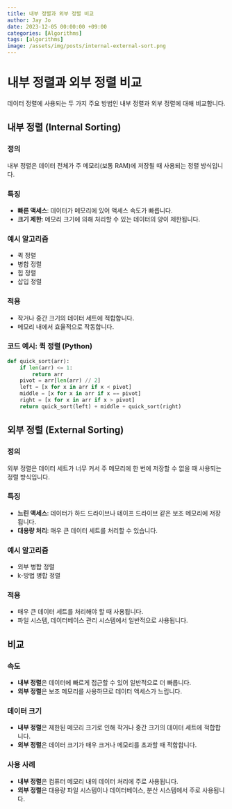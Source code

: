 ```yaml
---
title: 내부 정렬과 외부 정렬 비교
author: Jay Jo
date: 2023-12-05 00:00:00 +09:00
categories: [Algorithms]
tags: [algorithms]
image: /assets/img/posts/internal-external-sort.png
---
```


# 내부 정렬과 외부 정렬 비교

데이터 정렬에 사용되는 두 가지 주요 방법인 내부 정렬과 외부 정렬에 대해 비교합니다.

## 내부 정렬 (Internal Sorting)

### 정의
내부 정렬은 데이터 전체가 주 메모리(보통 RAM)에 저장될 때 사용되는 정렬 방식입니다.

### 특징
- **빠른 액세스**: 데이터가 메모리에 있어 액세스 속도가 빠릅니다.
- **크기 제한**: 메모리 크기에 의해 처리할 수 있는 데이터의 양이 제한됩니다.

### 예시 알고리즘
- 퀵 정렬
- 병합 정렬
- 힙 정렬
- 삽입 정렬

### 적용
- 작거나 중간 크기의 데이터 세트에 적합합니다.
- 메모리 내에서 효율적으로 작동합니다.

### 코드 예시: 퀵 정렬 (Python)
```python
def quick_sort(arr):
    if len(arr) <= 1:
        return arr
    pivot = arr[len(arr) // 2]
    left = [x for x in arr if x < pivot]
    middle = [x for x in arr if x == pivot]
    right = [x for x in arr if x > pivot]
    return quick_sort(left) + middle + quick_sort(right)
```

## 외부 정렬 (External Sorting)

### 정의
외부 정렬은 데이터 세트가 너무 커서 주 메모리에 한 번에 저장할 수 없을 때 사용되는 정렬 방식입니다.

### 특징
- **느린 액세스**: 데이터가 하드 드라이브나 테이프 드라이브 같은 보조 메모리에 저장됩니다.
- **대용량 처리**: 매우 큰 데이터 세트를 처리할 수 있습니다.

### 예시 알고리즘
- 외부 병합 정렬
- k-방법 병합 정렬

### 적용
- 매우 큰 데이터 세트를 처리해야 할 때 사용됩니다.
- 파일 시스템, 데이터베이스 관리 시스템에서 일반적으로 사용됩니다.

## 비교

### 속도
- **내부 정렬**은 데이터에 빠르게 접근할 수 있어 일반적으로 더 빠릅니다.
- **외부 정렬**은 보조 메모리를 사용하므로 데이터 액세스가 느립니다.

### 데이터 크기
- **내부 정렬**은 제한된 메모리 크기로 인해 작거나 중간 크기의 데이터 세트에 적합합니다.
- **외부 정렬**은 데이터 크기가 매우 크거나 메모리를 초과할 때 적합합니다.

### 사용 사례
- **내부 정렬**은 컴퓨터 메모리 내의 데이터 처리에 주로 사용됩니다.
- **외부 정렬**은 대용량 파일 시스템이나 데이터베이스, 분산 시스템에서 주로 사용됩니다.
